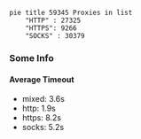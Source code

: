 
```mermaid
pie title 59345 Proxies in list
    "HTTP" : 27325
    "HTTPS": 9266
    "SOCKS" : 30379
```

### Some Info
#### Average Timeout

- mixed: 3.6s
- http: 1.9s
- https: 8.2s
- socks: 5.2s